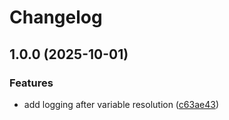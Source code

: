 # Changelog

## 1.0.0 (2025-10-01)


### Features

* add logging after variable resolution ([c63ae43](https://github.com/Maged-Zaki/remote-env-resolver/commit/c63ae438d2efe2aa74f0097599846e4a6693e1db))
